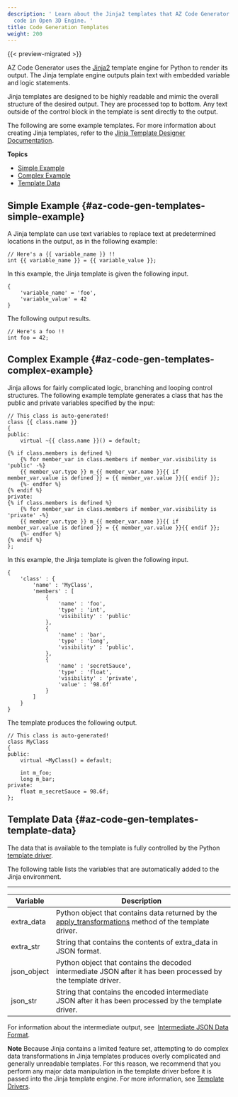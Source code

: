 ```yaml
---
description: ' Learn about the Jinja2 templates that AZ Code Generator uses to generate
  code in Open 3D Engine. '
title: Code Generation Templates
weight: 200
---
```


{{< preview-migrated >}}

AZ Code Generator uses the [Jinja2](http://jinja.pocoo.org/) template engine for Python to render its output\. The Jinja template engine outputs plain text with embedded variable and logic statements\.

Jinja templates are designed to be highly readable and mimic the overall structure of the desired output\. They are processed top to bottom\. Any text outside of the control block in the template is sent directly to the output\.

The following are some example templates\. For more information about creating Jinja templates, refer to the [Jinja Template Designer Documentation](http://jinja.pocoo.org/docs/dev/templates/)\.

**Topics**
+ [Simple Example](#az-code-gen-templates-simple-example)
+ [Complex Example](#az-code-gen-templates-complex-example)
+ [Template Data](#az-code-gen-templates-template-data)

## Simple Example {#az-code-gen-templates-simple-example}

A Jinja template can use text variables to replace text at predetermined locations in the output, as in the following example:

```
// Here's a {{ variable_name }} !!
int {{ variable_name }} = {{ variable_value }};
```

In this example, the Jinja template is given the following input\.

```
{
    'variable_name' = 'foo',
    'variable_value' = 42
}
```

The following output results\.

```
// Here's a foo !!
int foo = 42;
```

## Complex Example {#az-code-gen-templates-complex-example}

Jinja allows for fairly complicated logic, branching and looping control structures\. The following example template generates a class that has the public and private variables specified by the input:

```
// This class is auto-generated!
class {{ class.name }}
{
public:
    virtual ~{{ class.name }}() = default;

{% if class.members is defined %}
    {% for member_var in class.members if member_var.visibility is 'public' -%}
    {{ member_var.type }} m_{{ member_var.name }}{{ if member_var.value is defined }} = {{ member_var.value }}{{ endif }};
    {%- endfor %}
{% endif %}
private:
{% if class.members is defined %}
    {% for member_var in class.members if member_var.visibility is 'private' -%}
    {{ member_var.type }} m_{{ member_var.name }}{{ if member_var.value is defined }} = {{ member_var.value }}{{ endif }};
    {%- endfor %}
{% endif %}
};
```

In this example, the Jinja template is given the following input\.

```
{
    'class' : {
        'name' : 'MyClass',
        'members' : [
            {
                'name' : 'foo',
                'type' : 'int',
                'visibility' : 'public'
            },
            {
                'name' : 'bar',
                'type' : 'long',
                'visibility' : 'public',
            },
            {
                'name' : 'secretSauce',
                'type' : 'float',
                'visibility' : 'private',
                'value' : '98.6f'
            }
        ]
    }
}
```

The template produces the following output\.

```
// This class is auto-generated!
class MyClass
{
public:
    virtual ~MyClass() = default;

    int m_foo;
    long m_bar;
private:
    float m_secretSauce = 98.6f;
};
```

## Template Data {#az-code-gen-templates-template-data}

The data that is available to the template is fully controlled by the Python [template driver](/docs/user-guide/engine/codegen/template-drivers.md)\.

The following table lists the variables that are automatically added to the Jinja environment\.


****

| Variable | Description |
| --- | --- |
| extra\_data | Python object that contains data returned by the [apply\_transformations](/docs/userguide/codegen/template-drivers#az-code-gen-template-drivers-templatedriver-class-methods-apply-transformations) method of the template driver\. |
| extra\_str | String that contains the contents of extra\_data in JSON format\. |
| json\_object | Python object that contains the decoded intermediate JSON after it has been processed by the template driver\. |
| json\_str | String that contains the encoded intermediate JSON after it has been processed by the template driver\. |

For information about the intermediate output, see  [Intermediate JSON Data Format](/docs/userguide/codegen/intermediate-json-data-format.md)\.

**Note**
Because Jinja contains a limited feature set, attempting to do complex data transformations in Jinja templates produces overly complicated and generally unreadable templates\. For this reason, we recommend that you perform any major data manipulation in the template driver before it is passed into the Jinja template engine\. For more information, see [Template Drivers](/docs/user-guide/engine/codegen/template-drivers.md)\.
